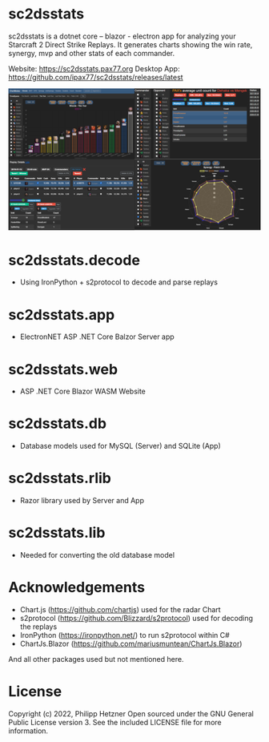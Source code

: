 # sc2dsstats

sc2dsstats is a dotnet core – blazor - electron app for analyzing your Starcraft 2 Direct Strike Replays. It generates charts showing the win rate, synergy, mvp and other stats of each commander.

Website: https://sc2dsstats.pax77.org
Desktop App: https://github.com/ipax77/sc2dsstats/releases/latest

![sample graph](/images/dsweb_desktop.png)

# sc2dsstats.decode
* Using IronPython + s2protocol to decode and parse replays

# sc2dsstats.app
* ElectronNET ASP .NET Core Balzor Server app

# sc2dsstats.web
* ASP .NET Core Blazor WASM Website

# sc2dsstats.db
* Database models used for MySQL (Server) and SQLite (App)

# sc2dsstats.rlib
* Razor library used by Server and App

# sc2dsstats.lib
* Needed for converting the old database model

# Acknowledgements
* Chart.js (https://github.com/chartjs) used for the radar Chart
* s2protocol (https://github.com/Blizzard/s2protocol) used for decoding the replays
* IronPython (https://ironpython.net/) to run s2protocol within C#
* ChartJs.Blazor (https://github.com/mariusmuntean/ChartJs.Blazor)

And all other packages used but not mentioned here.

# License

Copyright (c) 2022, Philipp Hetzner
Open sourced under the GNU General Public License version 3. See the included LICENSE file for more information.

